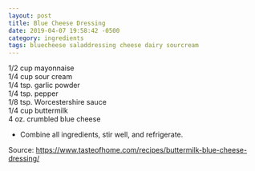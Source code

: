 ```yaml
---
layout: post
title: Blue Cheese Dressing
date: 2019-04-07 19:58:42 -0500
category: ingredients
tags: bluecheese saladdressing cheese dairy sourcream
---
```

1/2 cup mayonnaise  
1/4 cup sour cream  
1/4 tsp. garlic powder  
1/4 tsp. pepper  
1/8 tsp. Worcestershire sauce  
1/4 cup buttermilk  
4 oz. crumbled blue cheese  

  * Combine all ingredients, stir well, and refrigerate.

Source: <https://www.tasteofhome.com/recipes/buttermilk-blue-cheese-dressing/>
